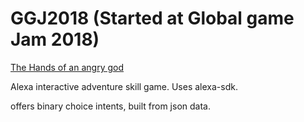 # GGJ2018 (Started at Global game Jam 2018)
[The Hands of an angry god](https://www.amazon.com/Plus-Ultra-Hands-Angry-God/dp/B079KYYK85/ref=sr_1_1?s=digital-skills&ie=UTF8&qid=1518733852&sr=1-1&keywords=the+hands+of+an+angry+god)

Alexa interactive adventure skill game. Uses alexa-sdk. 

offers binary choice intents, built from json data. 
